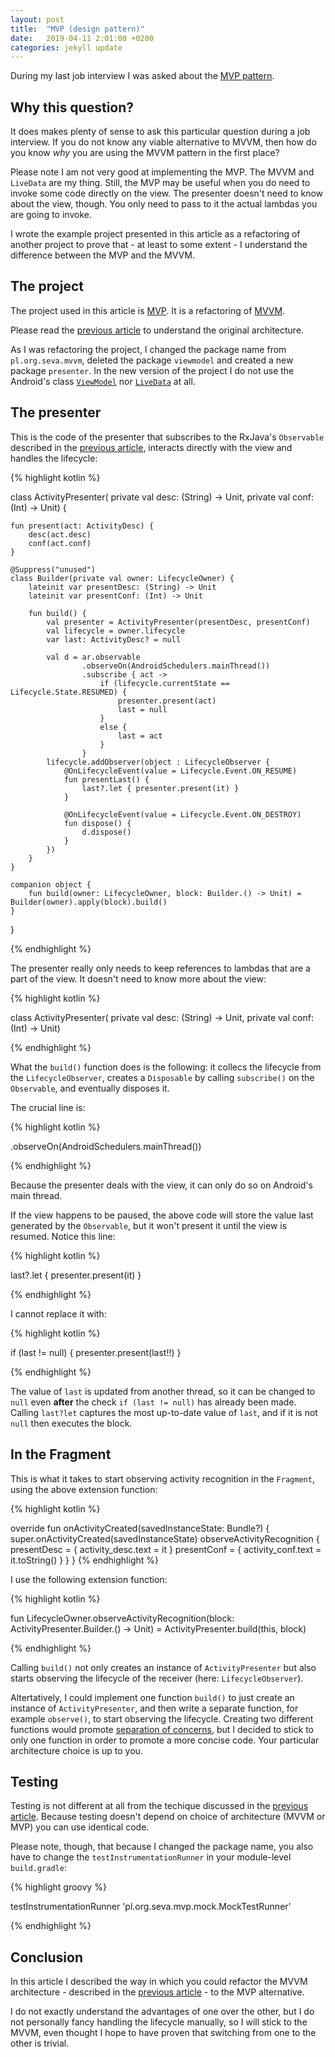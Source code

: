```yaml
---
layout: post
title:  "MVP (design pattern)"
date:   2019-04-11 2:01:00 +0200
categories: jekyll update
---
```


During my last job interview I was asked about the [MVP pattern][mvp].

## Why this question?

It does makes plenty of sense to ask this particular question during a job interview. If you do not know any viable alternative to MVVM, then how do you know *why* you are using the MVVM pattern in the first place?

Please note I am not very good at implementing the MVP. The MVVM and `LiveData` are my thing. Still, the MVP may be useful when you do need to invoke some code directly on the view. The presenter doesn't need to know about the view, though. You only need to pass to it the actual lambdas you are going to invoke.


I wrote the example project presented in this article as a refactoring of another project to prove that - at least to some extent - I understand the difference between the MVP and the MVVM.

## The project

The project used in this article is [MVP][mvp-project]. It is a refactoring of [MVVM][mvvm-project].

Please read the [previous article][mvvm-article] to understand the original architecture.

As I was refactoring the project, I changed the package name from `pl.org.seva.mvvm`, deleted the package `viewmodel` and created a new package `presenter`. In the new version of the project I do not use the Android's class [`ViewModel`][viewmodel] nor [`LiveData`][livedata] at all.

## The presenter

This is the code of the presenter that subscribes to the RxJava's `Observable` described in the [previous article][mvvm-article], interacts directly with the view and handles the lifecycle:

{% highlight kotlin %}

class ActivityPresenter(
        private val desc: (String) -> Unit,
        private val conf: (Int) -> Unit) {

    fun present(act: ActivityDesc) {
        desc(act.desc)
        conf(act.conf)
    }

    @Suppress("unused")
    class Builder(private val owner: LifecycleOwner) {
        lateinit var presentDesc: (String) -> Unit
        lateinit var presentConf: (Int) -> Unit

        fun build() {
            val presenter = ActivityPresenter(presentDesc, presentConf)
            val lifecycle = owner.lifecycle
            var last: ActivityDesc? = null

            val d = ar.observable
                    .observeOn(AndroidSchedulers.mainThread())
                    .subscribe { act ->
                        if (lifecycle.currentState == Lifecycle.State.RESUMED) {
                            presenter.present(act)
                            last = null
                        }
                        else {
                            last = act
                        }
                    }
            lifecycle.addObserver(object : LifecycleObserver {
                @OnLifecycleEvent(value = Lifecycle.Event.ON_RESUME)
                fun presentLast() {
                    last?.let { presenter.present(it) }
                }

                @OnLifecycleEvent(value = Lifecycle.Event.ON_DESTROY)
                fun dispose() {
                    d.dispose()
                }
            })
        }
    }

    companion object {
        fun build(owner: LifecycleOwner, block: Builder.() -> Unit) = Builder(owner).apply(block).build()
    }
}

{% endhighlight %}

The presenter really only needs to keep references to lambdas that are a part of the view. It doesn't need to know more about the view:

{% highlight kotlin %}

class ActivityPresenter(
        private val desc: (String) -> Unit,
        private val conf: (Int) -> Unit)

{% endhighlight %}

What the `build()` function does is the following: it collecs the lifecycle from the `LifecycleObserver`, creates a `Disposable` by calling `subscribe()` on the `Observable`, and eventually disposes it.

The crucial line is:

{% highlight kotlin %}

.observeOn(AndroidSchedulers.mainThread())

{% endhighlight %}

Because the presenter deals with the view, it can only do so on Android's main thread.

If the view happens to be paused, the above code will store the value last generated by the `Observable`, but it won't present it until the view is resumed. Notice this line:

{% highlight kotlin %}

last?.let { presenter.present(it) }

{% endhighlight %}

I cannot replace it with:

{% highlight kotlin %}

if (last != null) {
    presenter.present(last!!)
}

{% endhighlight %}

The value of `last` is updated from another thread, so it can be changed to `null` even **after** the check `if (last != null)` has already been made. Calling `last?let` captures the most up-to-date value of `last`, and if it is not `null` then executes the block.

## In the Fragment

This is what it takes to start observing activity recognition in the `Fragment`, using the above extension function:

{% highlight kotlin %}

override fun onActivityCreated(savedInstanceState: Bundle?) {
    super.onActivityCreated(savedInstanceState)
    observeActivityRecognition {
        presentDesc = { activity_desc.text = it }
        presentConf = { activity_conf.text = it.toString() }
    }
}
{% endhighlight %}

I use the following extension function:

{% highlight kotlin %}

fun LifecycleOwner.observeActivityRecognition(block: ActivityPresenter.Builder.() -> Unit) =
        ActivityPresenter.build(this, block)

{% endhighlight %}

Calling `build()` not only creates an instance of `ActivityPresenter` but also starts observing the lifecycle of the receiver (here: `LifecycleObserver`).

Altertatively, I could implement one function `build()` to just create an instance of `ActivityPresenter`, and then write a separate function, for example `observe()`, to start observing the lifecycle. Creating two different functions would promote [separation of concerns][soc], but I decided to stick to only one function in order to promote a more concise code. Your particular architecture choice is up to you.


## Testing

Testing is not different at all from the techique discussed in the [previous article][mvvm-article]. Because testing doesn't depend on choice of architecture (MVVM or MVP) you can use identical code.

Please note, though, that because I changed the package name, you also have to change the `testInstrumentationRunner` in your module-level `build.gradle`:

{% highlight groovy %}

testInstrumentationRunner 'pl.org.seva.mvp.mock.MockTestRunner'

{% endhighlight %}

## Conclusion

In this article I described the way in which you could refactor the MVVM architecture - described in the [previous article][mvvm-article] - to the MVP alternative.

I do not exactly understand the advantages of one over the other, but I do not personally fancy handling the lifecycle manually, so I will stick to the MVVM, even thought I hope to have proven that switching from one to the other is trivial.


[mvp]: https://en.wikipedia.org/wiki/Model%E2%80%93view%E2%80%93presenter
[mvp-project]: https://github.com/syrop/MVP
[mvvm-project]: https://github.com/syrop/MVVM
[mvvm-article]: https://syrop.github.io/jekyll/update/2019/04/06/mvvm.html
[viewmodel]: https://developer.android.com/reference/android/arch/lifecycle/ViewModel
[livedata]: https://developer.android.com/reference/androidx/lifecycle/LiveData
[soc]: https://en.wikipedia.org/wiki/Separation_of_concerns



